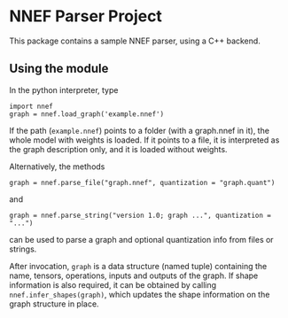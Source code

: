 NNEF Parser Project
===================

This package contains a sample NNEF parser, using a C++ backend.


Using the module
-----------------------

In the python interpreter, type

    import nnef
    graph = nnef.load_graph('example.nnef')

If the path (`example.nnef`) points to a folder (with a graph.nnef in it), the whole model with weights is loaded. 
If it points to a file, it is interpreted as the graph description only, and it is loaded without weights.

Alternatively, the methods

    graph = nnef.parse_file("graph.nnef", quantization = "graph.quant")

and

    graph = nnef.parse_string("version 1.0; graph ...", quantization = "...")

can be used to parse a graph and optional quantization info from files or strings.

After invocation, `graph` is a data structure (named tuple) containing the name, tensors, operations, inputs and outputs of the graph.
If shape information is also required, it can be obtained by calling `nnef.infer_shapes(graph)`, which updates the shape information on the graph structure in place.
